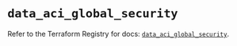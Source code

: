 # `data_aci_global_security`

Refer to the Terraform Registry for docs: [`data_aci_global_security`](https://registry.terraform.io/providers/ciscodevnet/aci/2.17.0/docs/data-sources/global_security).
